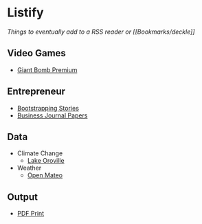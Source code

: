 # Listify
*Things to eventually add to a RSS reader or [[Bookmarks/deckle]]*

## Video Games
- [Giant Bomb Premium](https://www.giantbomb.com/videos/feed/hd8k/10/?api_key=5974e67242540a96b2f55cfca4c4f797240745a1)

## Entrepreneur 
- [Bootstrapping Stories](https://bootstrappers.com/)
- [Business Journal Papers](https://twitter.com/ExileGrimm/status/1438554873398693894)

## Data

- Climate Change
  - [Lake Oroville](http://oroville.lakesonline.com/Level/)
- Weather
  - [Open Mateo](https://open-meteo.com/en/docs)

## Output

- [PDF Print](https://github.com/CourtBouillon/weasyprint-samples)